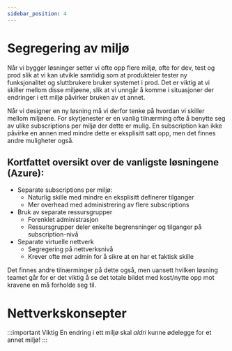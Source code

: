 ```yaml
---
sidebar_position: 4
---
```


# Segregering av miljø
Når vi bygger løsninger setter vi ofte opp flere miljø, ofte for dev, test og prod slik at vi kan utvikle samtidig som at produkteier tester ny funksjonalitet og sluttbrukere bruker systemet i prod. Det er viktig at vi skiller mellom disse miljøene, slik at vi unngår å komme i situasjoner der endringer i ett miljø påvirker bruken av et annet. 

Når vi designer en ny løsning må vi derfor tenke på hvordan vi skiller mellom miljøene. For skytjenester er en vanlig tilnærming ofte å benytte seg av ulike subscriptions per miljø der dette er mulig. En subscription kan ikke påvirke en annen med mindre dette er eksplisitt satt opp, men det finnes andre muligheter også.

## Kortfattet oversikt over de vanligste løsningene (Azure):
* Separate subscriptions per miljø:
    * Naturlig skille med mindre en eksplisitt definerer tilganger
    * Mer overhead med administrering av flere subscriptions 
* Bruk av separate ressursgrupper
    * Forenklet administrasjon
    * Ressursgrupper deler enkelte begrensninger og tilganger på subscription-nivå
* Separate virtuelle nettverk
    * Segregering på nettverksnivå
    * Krever ofte mer admin for å sikre at en har et faktisk skille

Det finnes andre tilnærminger på dette også, men uansett hvilken løsning teamet går for er det viktig å se det totale bildet med kost/nytte opp mot kravene en må forholde seg til. 

# Nettverkskonsepter


:::important Viktig
En endring i ett miljø skal _aldri_ kunne ødelegge for et annet miljø!
:::

